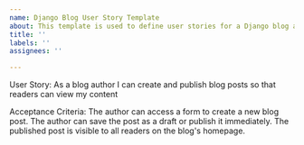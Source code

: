 ```yaml
---
name: Django Blog User Story Template
about: This template is used to define user stories for a Django blog application.
title: ''
labels: ''
assignees: ''

---
```


User Story:
As a blog author I can create and publish blog posts so that readers can view my content

Acceptance Criteria:
The author can access a form to create a new blog post.
The author can save the post as a draft or publish it immediately.
The published post is visible to all readers on the blog's homepage.
